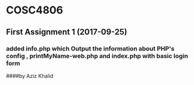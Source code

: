 # COSC4806
## First Assignment 1 (2017-09-25)
### added info.php which Output the information about PHP's config , printMyName-web.php and index.php with basic login form

####by Aziz Khalid
